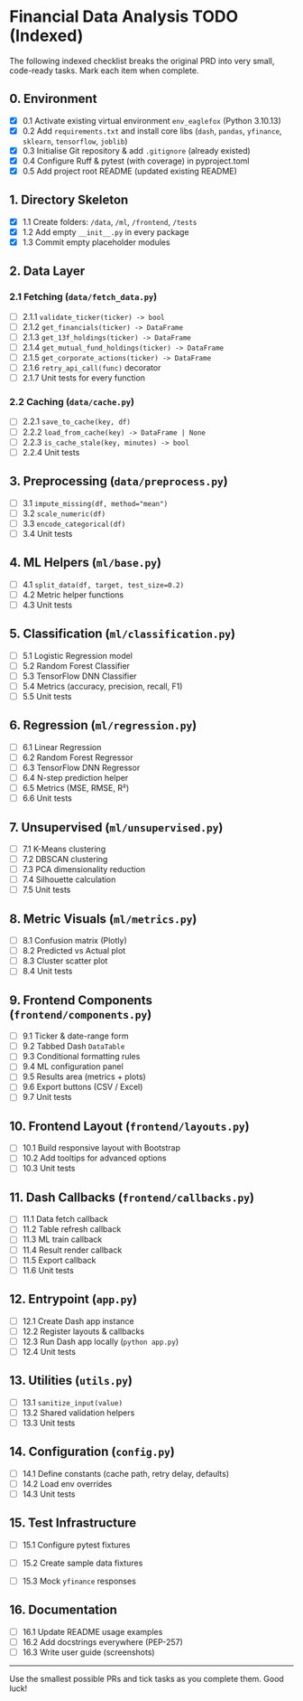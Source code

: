 # Financial Data Analysis TODO (Indexed)

The following indexed checklist breaks the original PRD into very small, code-ready tasks. Mark each item when complete.

## 0. Environment
- [x] 0.1 Activate existing virtual environment `env_eaglefox` (Python 3.10.13)
- [x] 0.2 Add `requirements.txt` and install core libs (`dash`, `pandas`, `yfinance`, `sklearn`, `tensorflow`, `joblib`)
- [x] 0.3 Initialise Git repository & add `.gitignore` (already existed)
- [x] 0.4 Configure Ruff & pytest (with coverage) in pyproject.toml
- [x] 0.5 Add project root README (updated existing README)

## 1. Directory Skeleton
- [x] 1.1 Create folders: `/data`, `/ml`, `/frontend`, `/tests`
- [x] 1.2 Add empty `__init__.py` in every package
- [x] 1.3 Commit empty placeholder modules

## 2. Data Layer
### 2.1 Fetching (`data/fetch_data.py`)
- [ ] 2.1.1 `validate_ticker(ticker) -> bool`
- [ ] 2.1.2 `get_financials(ticker) -> DataFrame`
- [ ] 2.1.3 `get_13f_holdings(ticker) -> DataFrame`
- [ ] 2.1.4 `get_mutual_fund_holdings(ticker) -> DataFrame`
- [ ] 2.1.5 `get_corporate_actions(ticker) -> DataFrame`
- [ ] 2.1.6 `retry_api_call(func)` decorator
- [ ] 2.1.7 Unit tests for every function

### 2.2 Caching (`data/cache.py`)
- [ ] 2.2.1 `save_to_cache(key, df)`
- [ ] 2.2.2 `load_from_cache(key) -> DataFrame | None`
- [ ] 2.2.3 `is_cache_stale(key, minutes) -> bool`
- [ ] 2.2.4 Unit tests

## 3. Preprocessing (`data/preprocess.py`)
- [ ] 3.1 `impute_missing(df, method="mean")`
- [ ] 3.2 `scale_numeric(df)`
- [ ] 3.3 `encode_categorical(df)`
- [ ] 3.4 Unit tests

## 4. ML Helpers (`ml/base.py`)
- [ ] 4.1 `split_data(df, target, test_size=0.2)`
- [ ] 4.2 Metric helper functions
- [ ] 4.3 Unit tests

## 5. Classification (`ml/classification.py`)
- [ ] 5.1 Logistic Regression model
- [ ] 5.2 Random Forest Classifier
- [ ] 5.3 TensorFlow DNN Classifier
- [ ] 5.4 Metrics (accuracy, precision, recall, F1)
- [ ] 5.5 Unit tests

## 6. Regression (`ml/regression.py`)
- [ ] 6.1 Linear Regression
- [ ] 6.2 Random Forest Regressor
- [ ] 6.3 TensorFlow DNN Regressor
- [ ] 6.4 N-step prediction helper
- [ ] 6.5 Metrics (MSE, RMSE, R²)
- [ ] 6.6 Unit tests

## 7. Unsupervised (`ml/unsupervised.py`)
- [ ] 7.1 K-Means clustering
- [ ] 7.2 DBSCAN clustering
- [ ] 7.3 PCA dimensionality reduction
- [ ] 7.4 Silhouette calculation
- [ ] 7.5 Unit tests

## 8. Metric Visuals (`ml/metrics.py`)
- [ ] 8.1 Confusion matrix (Plotly)
- [ ] 8.2 Predicted vs Actual plot
- [ ] 8.3 Cluster scatter plot
- [ ] 8.4 Unit tests

## 9. Frontend Components (`frontend/components.py`)
- [ ] 9.1 Ticker & date-range form
- [ ] 9.2 Tabbed Dash `DataTable`
- [ ] 9.3 Conditional formatting rules
- [ ] 9.4 ML configuration panel
- [ ] 9.5 Results area (metrics + plots)
- [ ] 9.6 Export buttons (CSV / Excel)
- [ ] 9.7 Unit tests

## 10. Frontend Layout (`frontend/layouts.py`)
- [ ] 10.1 Build responsive layout with Bootstrap
- [ ] 10.2 Add tooltips for advanced options
- [ ] 10.3 Unit tests

## 11. Dash Callbacks (`frontend/callbacks.py`)
- [ ] 11.1 Data fetch callback
- [ ] 11.2 Table refresh callback
- [ ] 11.3 ML train callback
- [ ] 11.4 Result render callback
- [ ] 11.5 Export callback
- [ ] 11.6 Unit tests

## 12. Entrypoint (`app.py`)
- [ ] 12.1 Create Dash app instance
- [ ] 12.2 Register layouts & callbacks
- [ ] 12.3 Run Dash app locally (`python app.py`)
- [ ] 12.4 Unit tests

## 13. Utilities (`utils.py`)
- [ ] 13.1 `sanitize_input(value)`
- [ ] 13.2 Shared validation helpers
- [ ] 13.3 Unit tests

## 14. Configuration (`config.py`)
- [ ] 14.1 Define constants (cache path, retry delay, defaults)
- [ ] 14.2 Load env overrides
- [ ] 14.3 Unit tests

## 15. Test Infrastructure
- [ ] 15.1 Configure pytest fixtures
- [ ] 15.2 Create sample data fixtures
- [ ] 15.3 Mock `yfinance` responses


## 16. Documentation
- [ ] 16.1 Update README usage examples
- [ ] 16.2 Add docstrings everywhere (PEP-257)
- [ ] 16.3 Write user guide (screenshots)

---
Use the smallest possible PRs and tick tasks as you complete them. Good luck!